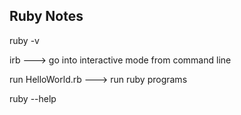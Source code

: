 Ruby Notes
-----------

ruby -v

irb    ---> go into interactive mode from command line

run HelloWorld.rb   ---> run ruby programs

ruby --help

